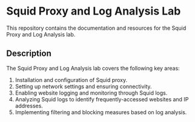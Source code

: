 # Squid Proxy and Log Analysis Lab

This repository contains the documentation and resources for the Squid Proxy and Log Analysis lab. 

## Description

The Squid Proxy and Log Analysis lab covers the following key areas:

1. Installation and configuration of Squid proxy.
2. Setting up network settings and ensuring connectivity.
3. Enabling website logging and monitoring through Squid logs.
4. Analyzing Squid logs to identify frequently-accessed websites and IP addresses.
5. Implementing filtering and blocking measures based on log analysis.

